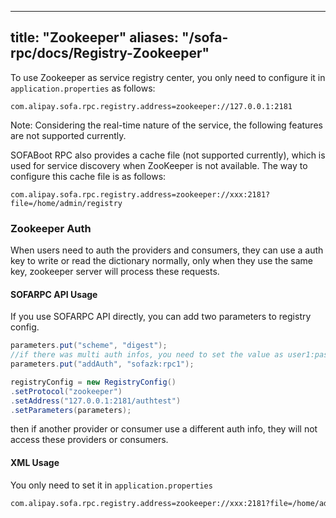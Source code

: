 
---
title: "Zookeeper"
aliases: "/sofa-rpc/docs/Registry-Zookeeper"
---


To use Zookeeper as service registry center, you only need to configure it in `application.properties` as follows:
```
com.alipay.sofa.rpc.registry.address=zookeeper://127.0.0.1:2181
```

Note: Considering the real-time nature of the service, the following features are not supported currently.

SOFABoot RPC also provides a cache file (not supported  currently), which is used for service discovery when ZooKeeper is not available. The way to configure this cache file is as follows:
```
com.alipay.sofa.rpc.registry.address=zookeeper://xxx:2181?file=/home/admin/registry
```

### Zookeeper Auth 

When users need to auth the providers and consumers, they can use a auth key to write or read the dictionary normally,
only when they use the same key, zookeeper server will process these requests.

#### SOFARPC API Usage

If you use SOFARPC API directly, you can add two parameters to registry config.

```java
parameters.put("scheme", "digest");
//if there was multi auth infos, you need to set the value as user1:passwd1,user2:passwd2
parameters.put("addAuth", "sofazk:rpc1");

registryConfig = new RegistryConfig()
.setProtocol("zookeeper")
.setAddress("127.0.0.1:2181/authtest")
.setParameters(parameters);
```
then if another provider or consumer use a different auth info, they will not access these providers or consumers.

#### XML Usage

You only need to set it in `application.properties`    
```xml
com.alipay.sofa.rpc.registry.address=zookeeper://xxx:2181?file=/home/admin/registry&scheme=digest&addAuth=sofazk:rpc1
```
